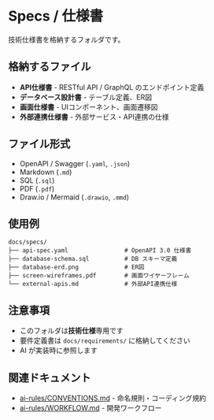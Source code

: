 # Specs / 仕様書

技術仕様書を格納するフォルダです。

## 格納するファイル

- **API仕様書** - RESTful API / GraphQL のエンドポイント定義
- **データベース設計書** - テーブル定義、ER図
- **画面仕様書** - UIコンポーネント、画面遷移図
- **外部連携仕様書** - 外部サービス・API連携の仕様

## ファイル形式

- OpenAPI / Swagger (`.yaml`, `.json`)
- Markdown (`.md`)
- SQL (`.sql`)
- PDF (`.pdf`)
- Draw.io / Mermaid (`.drawio`, `.mmd`)

## 使用例

```
docs/specs/
├── api-spec.yaml                # OpenAPI 3.0 仕様書
├── database-schema.sql          # DB スキーマ定義
├── database-erd.png             # ER図
├── screen-wireframes.pdf        # 画面ワイヤーフレーム
└── external-apis.md             # 外部API連携仕様
```

## 注意事項

- このフォルダは**技術仕様**専用です
- 要件定義書は `docs/requirements/` に格納してください
- AI が実装時に参照します

## 関連ドキュメント

- [ai-rules/CONVENTIONS.md](../ai-rules/CONVENTIONS.md) - 命名規則・コーディング規約
- [ai-rules/WORKFLOW.md](../ai-rules/WORKFLOW.md) - 開発ワークフロー
